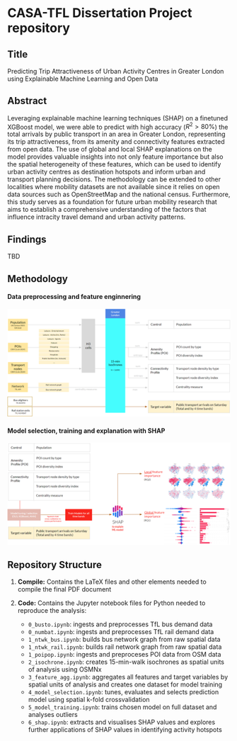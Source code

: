 # CASA-TFL Dissertation Project repository

## Title
Predicting Trip Attractiveness of Urban Activity Centres in Greater London using Explainable Machine Learning and Open Data

## Abstract

Leveraging explainable machine learning techniques (SHAP) on a finetuned XGBoost model, we were able to predict with high accuracy ($R^2>80\%$) the total arrivals by public transport in an area in Greater London, representing its trip attractiveness, from its amenity and connectivity features extracted from open data. The use of global and local SHAP explanations on the model provides valuable insights into not only feature importance but also the spatial heterogeneity of these features, which can be used to identify urban activity centres as destination hotspots and inform urban and transport planning decisions. The methodology can be extended to other localities where mobility datasets are not available since it relies on open data sources such as OpenStreetMap and the national census. Furthermore, this study serves as a foundation for future urban mobility research that aims to establish a comprehensive understanding of the factors that influence intracity travel demand and urban activity patterns.

## Findings
TBD

## Methodology
#### Data preprocessing and feature enginnering
<img src="compile/images/preprocessing.png" alt="preprocessing">

#### Model selection, training and explanation with SHAP 
<img src="compile/images/methodology.png" alt="methodology">

## Repository Structure

1. **Compile:** Contains the LaTeX files and other elements needed to compile the final PDF document

1. **Code:** Contains the Jupyter notebook files for Python needed to reproduce the analysis:
    * `0_busto.ipynb`: ingests and preprocesses TfL bus demand data
    * `0_numbat.ipynb`: ingests and preprocesses TfL rail demand data
    * `1_ntwk_bus.ipynb`: builds bus network graph from raw spatial data
    * `1_ntwk_rail.ipynb`: builds rail network graph from raw spatial data
    * `1_poipop.ipynb`: ingests and preproceses POI data from OSM data
    * `2_isochrone.ipynb`: creates 15-min-walk isochrones as spatial units of analysis using OSMNx
    * `3_feature_agg.ipynb`: aggregates all features and target variables by spatial units of analysis and creates one dataset for model training
    * `4_model_selection.ipynb`: tunes, evaluates and selects prediction model using spatial k-fold crossvalidation
    * `5_model_training.ipynb`: trains chosen model on full dataset and analyses outliers
    * `6_shap.ipynb`: extracts and visualises SHAP values and explores further applications of SHAP values in identifying activity hotspots





